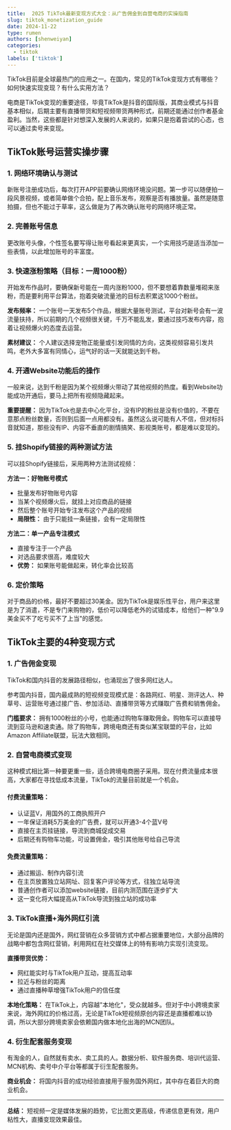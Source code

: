 ```yaml
---
title:  2025 TikTok最新变现方式大全：从广告佣金到自营电商的实操指南
slug: tiktok_monetization_guide
date: 2024-11-22
type: rumen
authors: [shenweiyan]
categories: 
  - tiktok
labels: ['tiktok']
---
```


TikTok目前是全球最热门的应用之一。在国内，常见的TikTok变现方式有哪些？如何快速实现变现？有什么实用方法？

电商是TikTok变现的重要途径，毕竟TikTok是抖音的国际版，其商业模式与抖音基本相似，后期主要有直播带货和短视频带货两种形式，前期还能通过创作者基金盈利。当然，这些都是针对想深入发展的人来说的，如果只是抱着尝试的心态，也可以通过卖号来变现。

## TikTok账号运营实操步骤

### 1. 网络环境确认与测试

新账号注册成功后，每次打开APP前要确认网络环境没问题。第一步可以随便拍一段风景视频，或者简单做个合拍，配上音乐发布，观察是否有播放量。虽然是随意拍摄，但也不能过于草率，这么做是为了再次确认账号的网络环境正常。

### 2. 完善账号信息

更改账号头像，个性签名要写得让账号看起来更真实，一个实用技巧是适当添加一些表情，以此增加账号的丰富度。

### 3. 快速涨粉策略（目标：一周1000粉）

开始发布作品时，要确保新号能在一周内涨粉1000，但不要想着靠数量堆砌来涨粉，而是要利用平台算法，抱着突破流量池的目标去积累这1000个粉丝。

**发布频率：** 一个账号一天发布5个作品，根据大量账号测试，平台对新号会有一波流量扶持，所以前期的几个视频很关键，千万不能乱发，要通过技巧发布内容，抱着让视频爆火的态度去运营。

**素材建议：** 个人建议选择宠物正能量或引发同情的方向，这类视频容易引发共鸣，老外大多富有同情心，运气好的话一天就能达到千粉。

### 4. 开通Website功能后的操作

一般来说，达到千粉是因为某个视频爆火带动了其他视频的热度。看到Website功能成功开通后，要马上把所有视频隐藏起来。

**重要提醒：** 因为TikTok也是去中心化平台，没有IP的粉丝是没有价值的，不要在意那点粉丝数量，否则到后面一点用都没有。虽然这么说可能有人不信，但对标抖音就知道，那些没有IP、内容不垂直的剧情搞笑、影视类账号，都是难以变现的。

### 5. 挂Shopify链接的两种测试方法

可以挂Shopify链接后，采用两种方法测试视频：

**方法一：好物账号模式**
- 批量发布好物账号内容
- 当某个视频爆火后，就挂上对应商品的链接
- 然后整个账号开始专注发布这个产品的视频
- **局限性：** 由于只能挂一条链接，会有一定局限性

**方法二：单一产品专注模式**
- 直接专注于一个产品
- 对选品要求很高，难度较大
- **优势：** 如果账号能做起来，转化率会比较高

### 6. 定价策略

对于商品的价格，最好不要超过30美金。因为TikTok是娱乐性平台，用户来这里是为了消遣，不是专门来购物的，低价可以降低老外的试错成本，给他们一种"9.9美金买不了吃亏买不了上当"的感觉。

## TikTok主要的4种变现方式

### 1. 广告佣金变现

TikTok和国内抖音的发展路径相似，也涌现出了很多网红达人。

参考国内抖音，国内最成熟的短视频变现模式是：各路网红、明星、测评达人、种草号、运营账号通过接广告、参加活动、直播带货等方式赚取广告费和销售佣金。

**门槛要求：** 拥有1000粉丝的小号，也能通过购物车赚取佣金。购物车可以直接导流到亚马逊和速卖通。除了购物车，跨境电商还有类似某宝联盟的平台，比如Amazon Affiliate联盟，玩法大致相同。

### 2. 自营电商模式变现

这种模式相比第一种要更重一些，适合跨境电商圈子采用。现在付费流量成本很高，大家都在寻找低成本流量，TikTok的流量目前就是一个机会。

#### 付费流量策略：
- 认证蓝V，用国外的工商执照开户
- 一年保证消耗5万美金的广告费，就可以开通3-4个蓝V号
- 直接在主页挂链接，导流到商城促成交易
- 后期还有购物车功能，可设置佣金，吸引其他账号给自己导流

#### 免费流量策略：
- 通过搬运、制作内容引流
- 在主页放置独立站网址、回复客户评论等方式，往独立站导流
- 普通创作者可以添加website链接，目前内测范围在逐步扩大
- 这一变化将大幅提高从TikTok导流到独立站的成功率

### 3. TikTok直播+海外网红引流

无论是国内还是国外，网红营销在众多营销方式中都占据重要地位，大部分品牌的战略中都包含网红营销，利用网红在社交媒体上的特有影响力实现引流变现。

**直播带货优势：**
- 网红能实时与TikTok用户互动，提高互动率
- 拉近与粉丝的距离
- 通过直播种草增强TikTok用户的信任度

**本地化策略：** 在TikTok上，内容越"本地化"，受众就越多。但对于中小跨境卖家来说，海外网红的价格过高，无论是TikTok短视频原创内容还是直播都难以协调，所以大部分跨境卖家会依赖国内做本地化出海的MCN团队。

### 4. 衍生配套服务变现

有淘金的人，自然就有卖水、卖工具的人。数据分析、软件服务商、培训代运营、MCN机构、卖号中介平台等都属于衍生配套服务。

**商业机会：** 将国内抖音的成功经验直接用于服务国外网红，其中存在着巨大的商业机会。

---

**总结：** 短视频一定是媒体发展的趋势，它比图文更高级，传递信息更有效，用户粘性大，直播变现效果最佳。